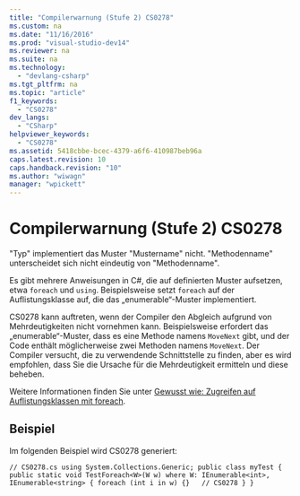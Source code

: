 ```yaml
---
title: "Compilerwarnung (Stufe 2) CS0278"
ms.custom: na
ms.date: "11/16/2016"
ms.prod: "visual-studio-dev14"
ms.reviewer: na
ms.suite: na
ms.technology: 
  - "devlang-csharp"
ms.tgt_pltfrm: na
ms.topic: "article"
f1_keywords: 
  - "CS0278"
dev_langs: 
  - "CSharp"
helpviewer_keywords: 
  - "CS0278"
ms.assetid: 5418cbbe-bcec-4379-a6f6-410987beb96a
caps.latest.revision: 10
caps.handback.revision: "10"
ms.author: "wiwagn"
manager: "wpickett"
---
```

# Compilerwarnung (Stufe 2) CS0278
"Typ" implementiert das Muster "Mustername" nicht. "Methodenname" unterscheidet sich nicht eindeutig von "Methodenname".  
  
 Es gibt mehrere Anweisungen in C\#, die auf definierten Muster aufsetzen, etwa `foreach` und `using`. Beispielsweise setzt `foreach` auf der Auflistungsklasse auf, die das „enumerable“\-Muster implementiert.  
  
 CS0278 kann auftreten, wenn der Compiler den Abgleich aufgrund von Mehrdeutigkeiten nicht vornehmen kann. Beispielsweise erfordert das „enumerable“\-Muster, dass es eine Methode namens `MoveNext` gibt, und der Code enthält möglicherweise zwei Methoden namens `MoveNext`. Der Compiler versucht, die zu verwendende Schnittstelle zu finden, aber es wird empfohlen, dass Sie die Ursache für die Mehrdeutigkeit ermitteln und diese beheben.  
  
 Weitere Informationen finden Sie unter [Gewusst wie: Zugreifen auf Auflistungsklassen mit foreach](../Topic/How%20to:%20Access%20a%20Collection%20Class%20with%20foreach%20\(C%23%20Programming%20Guide\).md).  
  
## Beispiel  
 Im folgenden Beispiel wird CS0278 generiert:  
  
```  
// CS0278.cs using System.Collections.Generic; public class myTest { public static void TestForeach<W>(W w) where W: IEnumerable<int>, IEnumerable<string> { foreach (int i in w) {}   // CS0278 } }  
```